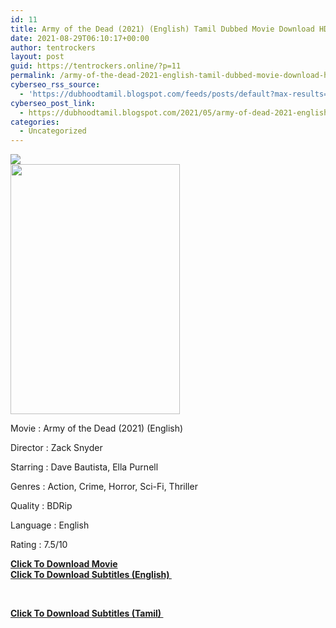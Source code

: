 ```yaml
---
id: 11
title: Army of the Dead (2021) (English) Tamil Dubbed Movie Download HD
date: 2021-08-29T06:10:17+00:00
author: tentrockers
layout: post
guid: https://tentrockers.online/?p=11
permalink: /army-of-the-dead-2021-english-tamil-dubbed-movie-download-hd/
cyberseo_rss_source:
  - 'https://dubhoodtamil.blogspot.com/feeds/posts/default?max-results=150&start-index=1'
cyberseo_post_link:
  - https://dubhoodtamil.blogspot.com/2021/05/army-of-dead-2021-english-tamil-dubbed.html
categories:
  - Uncategorized
---
```

<div class="media_block">
  <img src="https://1.bp.blogspot.com/-01_uzODow5A/YKm2htANt3I/AAAAAAAAC_0/TVum_MZdWpwjEk-xrkQAcsvpOmM0n9GPgCNcBGAsYHQ/s72-w271-h400-c/Army-of-the-Dead-2021-English.jpg" class="media_thumbnail" />
</div>

<div class="separator">
  <a href="https://1.bp.blogspot.com/-01_uzODow5A/YKm2htANt3I/AAAAAAAAC_0/TVum_MZdWpwjEk-xrkQAcsvpOmM0n9GPgCNcBGAsYHQ/s502/Army-of-the-Dead-2021-English.jpg" imageanchor="1"><img loading="lazy" border="0" data-original-height="502" data-original-width="340" height="400" src="https://1.bp.blogspot.com/-01_uzODow5A/YKm2htANt3I/AAAAAAAAC_0/TVum_MZdWpwjEk-xrkQAcsvpOmM0n9GPgCNcBGAsYHQ/w271-h400/Army-of-the-Dead-2021-English.jpg" width="271" /></a>
</div>

Movie	<span></span>:	<span></span>Army of the Dead (2021) (English)&nbsp;

Director	<span></span>:	<span></span>Zack Snyder

Starring	<span></span>:	<span></span>Dave Bautista, Ella Purnell&nbsp;

Genres	<span></span>:	<span></span>Action, Crime, Horror, Sci-Fi, Thriller&nbsp;

Quality	<span></span>:	<span></span>BDRip&nbsp;

Language	<span></span>:	<span></span>English&nbsp;

Rating	<span></span>:	<span></span>7.5/10

<div>
  <span><b><a href="http://d12.uptofiles.com/files/Hollywood%20Movies%20(English)/Army%20of%20the%20Dead%20(2021)%20(English)/Army%20of%20the%20Dead%20(English)/Army%20of%20the%20Dead%20(640x360)/Army%20of%20the%20Dead%202021%20HD.mp4" target="_blank" rel="noopener">Click To Download Movie</a></b></span>
</div>

<div>
  <a href="http://isaidubb.co/srt.php?id=79066"><span><b>Click To Download&nbsp;</b></span><span><span><b>Subtitles (</b></span></span><b>English)&nbsp;</b></a>
</div>

<span><b>&nbsp;</b></span>

<div>
  <a href="http://isaidubb.co/srt.php?id=79067"><span><b>Click To Download&nbsp;</b></span><span><span><b>Subtitles (Tamil</b></span></span><b>)&nbsp;</b></a>
</div>